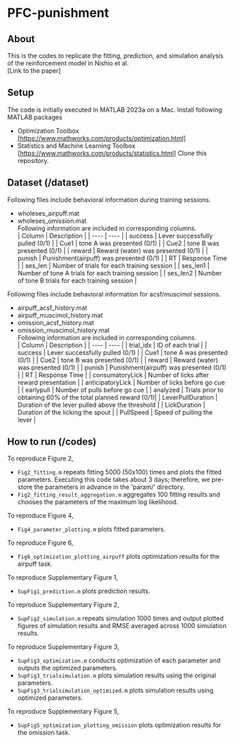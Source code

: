 # PFC-punishment

## About
This is the codes to replicate the fitting, prediction, and simulation analysis of the reinforcement model in Nishio et al.  
[Link to the paper]

## Setup
The code is initially executed in MATLAB 2023a on a Mac.
Install following MATLAB packages 
* Optimization Toolbox [https://www.mathworks.com/products/optimization.html]
* Statistics and Machine Learning Toolbox [https://www.mathworks.com/products/statistics.html]
Clone this repository.  

## Dataset (/dataset)
Following files include behavioral information during training sessions.
- wholeses_airpuff.mat
- wholeses_omission.mat  
Following information are included in corresponding columns.  
| Column | Description |
| ---- | ---- |
| success | Lever successfully pulled (0/1) |
| Cue1 | tone A was presented (0/1) |
| Cue2 | tone B was presented (0/1) |
| reward | Reward (water) was presented (0/1) |
| punish | Punishment(airpuff) was presented (0/1) |
| RT | Response Time |
| ses_len | Number of trials for each training session |
| ses_len1 | Number of tone A trials for each training session |
| ses_len2 | Number of tone B trials for each training session |

Following files include behavioral information for acsf/muscimol sessions.
- airpuff_acsf_history.mat
- airpuff_muscimol_history.mat
- omission_acsf_history.mat
- omission_muscimol_history.mat  
Following information are included in corresponding columns.  
| Column | Description |
| ---- | ---- |
| trial_idx | ID of each trial |
| success | Lever successfully pulled (0/1) |
| Cue1 | tone A was presented (0/1) |
| Cue2 | tone B was presented (0/1) |
| reward | Reward (water) was presented (0/1) |
| punish | Punishment(airpuff) was presented (0/1) |
| RT | Response Time |
| consumatoryLick | Number of licks after reward presentation |
| anticipatoryLick | Number of licks before go cue |
| earlypull | Number of pulls before go cue |
| analyzed | Trials prior to obtaining 60% of the total planned reward (0/1)|
| LeverPullDuration | Duration of the lever pulled above the threshold |
| LickDuration | Duration of the licking the spout |
| PullSpeed | Speed of pulling the lever |

## How to run (/codes)

To reproduce Figure 2,   
* `Fig2_fitting.m` repeats fitting 5000 (50x100) times and plots the fitted parameters. Executing this code takes about 3 days; therefore, we pre-store the parameters in advance in the 'param/' directory.
* `Fig2_fitting_result_aggregation.m` aggregates 100 fitting results and chooses the parameters of the maximum log likelihood.

To reproduce Figure 4,   
* `Fig4_parameter_plotting.m` plots fitted parameters.  

To reproduce Figure 6,   
* `Fig6_optimization_plotting_airpuff` plots optimization results for the airpuff task.

To reproduce Supplementary Figure 1,   
* `SupFig1_prediction.m` plots prediction results.
  
To reproduce Supplementary Figure 2,  
* `SupFig2_simulation.m` repeats simulation 1000 times and output plotted figures of simulation results and RMSE averaged across 1000 simulation results.

To reproduce Supplementary Figure 3,  
* `SupFig3_optimization.m` conducts optimization of each parameter and outputs the optimized parameters.  
* `SupFig3_trialsimulation.m` plots simulation results using the original parameters.  
* `SupFig3_trialsimulation_optimized.m` plots simulation results using optimized parameters.  

To reproduce Supplementary Figure 5,   
* `SupFig5_optimization_plotting_omission` plots optimization results for the omission task.
